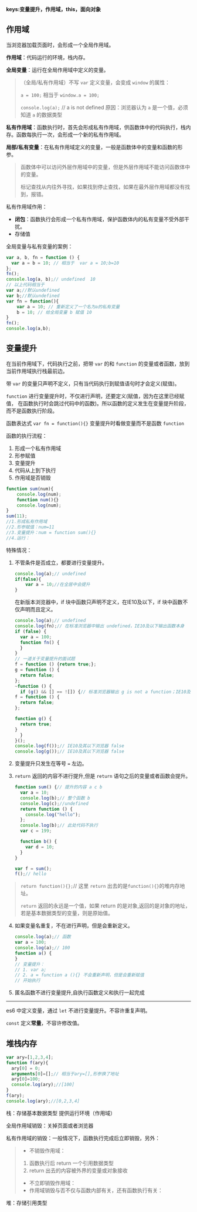 **keys:变量提升，作用域，this，面向对象**

## 作用域

当浏览器加载页面时，会形成一个全局作用域。

**作用域**：代码运行的环境，栈内存。

**全局变量**：运行在全局作用域中定义的变量。

>   （全局/私有作用域）不写 `var` 定义变量，会变成 `window` 的属性：
>
>   `a = 100;` 相当于 `window.a = 100;`
>
>   `console.log(a);` //  a is not defined 原因：浏览器认为 `a` 是一个值，必须知道 `a` 的数据类型

**私有作用域**：函数执行时，首先会形成私有作用域，供函数体中的代码执行，栈内存。函数每执行一次，会形成一个新的私有作用域。

**局部/私有变量**：在私有作用域定义的变量，一般是函数体中的变量和函数的形参。

>   函数体中可以访问外层作用域中的变量，但是外层作用域不能访问函数体中的变量。
>
>   标记查找从内往外寻找，如果找到停止查找，如果在最外层作用域都没有找到，报错。

私有作用域作用：

-   **闭包**：函数执行会形成一个私有作用域，保护函数体内的私有变量不受外部干扰。
-   存储值


全局变量与私有变量的案例：

```js
var a, b, fn = function () {
  var a = b = 10; // 相当于  var a = 10;b=10
};
fn();
console.log(a, b);// undefined  10
// 以上代码相当于
var a;//默认undefined
var b;//默认undefined
var fn = function(){
	var a = 10; // 重新定义了一个名为a的私有变量
  	b = 10; // 给全局变量 b 赋值 10
}
fn();
console.log(a,b);
```

## 变量提升

在当前作用域下，代码执行之前，把带 `var` 的和 `function` 的变量或者函数，放到当前作用域执行栈最前边。

带 `var` 的变量只声明不定义，只有当代码执行到赋值语句时才会定义(赋值)。

`function` 进行变量提升时，不仅进行声明，还要定义(赋值，因为在这里已经赋值， 在函数执行时会跳过代码中的函数)。所以函数的定义发生在变量提升阶段，而不是函数执行阶段。

函数表达式 `var fn = function(){}` 变量提升时看做变量而不是函数 `function`

函数的执行流程：

1.  形成一个私有作用域
2.  形参赋值
3.  变量提升
4.  代码从上到下执行
5.  作用域是否销毁

```js
function sum(num){
	console.log(num);
	function num(){}
	console.log(num);
}
sum(11);
//1.形成私有作用域
//2.形参赋值：num=11
//3.变量提升：num = function sum(){}
//4.运行：
```

特殊情况：

1.  不管条件是否成立，都要进行变量提升。

    ```js
    console.log(a);// undefined
    if(false){
    	var a = 10;//在全居中会提升
    }
    ```
    在新版本浏览器中，if 块中函数只声明不定义，在IE10及以下，if 块中函数不仅声明而且定义。
    ```js
    console.log(a);// undefined 
    console.log(fn);// 在标准浏览器中输出 undefined，IE10及以下输出函数本身
    if (false) {
      var a = 100;
      function fn() {
      }
    }
    // 一道关于变量提升的面试题
    f = function () {return true;};
    g = function () {
      return false;
    };
    ~function () {
      if (g() && [] == ![]) {// 标准浏览器输出 g is not a function；IE10及其以下浏览器继续执行
    f = function () {
      return false;
    };

    function g() {
      return true;
    }
      }
    }();
    console.log(f());// IE10及其以下浏览器 false 
    console.log(g());// IE10及其以下浏览器 false 
    ```

2.  变量提升只发生在等号 `=` 左边。

3.  `return` 返回的内容不进行提升,但是 `return` 语句之后的变量或者函数会提升。

    ```js
    function sum() {// 提升的内容 a c b
      var a = 10;
      console.log(b);// 整个函数 b
      console.log(c);//undefined
      return function () {
        console.log("hello");
      };
      console.log(b);// 此处代码不执行
      var c = 199;

      function b() {
        var d = 10;
      }
    }

    var f = sum();
    f();// hello
    ```

>   `return function(){};`// 这里 `return` 出去的是`function(){}`的堆内存地址。
>
>   `return` 返回的永远是一个值，如果 return 的是对象,返回的是对象的地址，若是基本数据类型的变量，则是原始值。

4.  如果变量名重复，不在进行声明，但是会重新定义。

    ```js
    console.log(a);// 函数
    var a = 100;
    console.log(a);// 100
    function a() {
    }
    // 变量提升：
    // 1. var a;
    // 2. a = function a (){} 不会重新声明，但是会重新赋值
    // 开始执行
    ```

5.  匿名函数不进行变量提升,自执行函数定义和执行一起完成

------

es6 中定义变量，通过 `let` 不进行变量提升。不容许重复声明。

`const` 定义**常量**，不容许修改值。

## 堆栈内存

```js
var ary=[1,2,3,4];
function f(ary){
  ary[0] = 0;
  arguments[0]=[];// 相当于ary=[],形参换了地址
  ary[0]=100;
  console.log(ary);//[100]
}
f(ary);
console.log(ary);//[0,2,3,4]
```

栈：存储基本数据类型    提供运行环境（作用域）

全局作用域销毁：关掉页面或者浏览器

私有作用域的销毁：一般情况下，函数执行完成后立即销毁，另外：

>   -   不销毁作用域：
>   1.  函数执行后 return 一个引用数据类型
>   2. return 出去的内容被外界的变量或对象接收
>   -   不立即销毁作用域：
>   -   作用域销毁与否不仅与函数内部有关，还有函数执行有关：

堆：存储引用类型